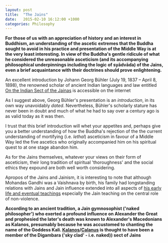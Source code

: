 ```yaml
---
layout: post
title:  "The Jains"
date:   2015-02-10 16:12:00 +1000
categories: Philosophy
---
```

**For those of us with an appreciation of history and an interest in Buddhism, an understanding of the ascetic extremes that the Buddha sought to avoid in his practice and presentation of the Middle Way is at the very least interesting. In view of the Buddha's gentle ridicule of what he considered the unreasonable asceticism (and its accompanying philosophical underpinnings including the logic of syādvāda) of the Jains, even a brief acquaintance with their doctrines should prove enlightening.**

An excellent introduction by Johann Georg Bühler (July 19, 1837 – April 8, 1898), the renowned scholar of ancient Indian languages and law entitled [On the Indian Sect of the Jainas][1] is accessible on the internet

As I suggest above, Georg Bühler's presentation is an *introduction*, in its own way unavoidably *dated*. Nevertheless, Bühler's scholarly stature has never been in doubt and much of what he had to say over a century ago is as valid today as it was then.

I trust that this brief introduction will whet your appetites and, perhaps give you a better understanding of how the Buddha's rejection of the the current understanding of mortifying (i.e. *lethal*) asceticism in favour of a Middle Way led the five ascetics who originally accompanied him on his spiritual quest to at one stage abandon him.

As for the Jains themselves, whatever your views on their form of asceticism, their long tradition of spiritual 'thoroughness' and the social ethics they expound are both well worth considering.

Apropos of the Jains and Jainism, it is interesting to note that although Mohandas Gandhi was a Vaishnava by birth, his family had longstanding relations with Jains and Jain influence extended into all aspects of [his early life and eventual teachings][2] especially the Jain teaching on the central role of non-violence.

**According to an ancient tradition, a Jain gymnosophist ('naked philosopher') who exerted a profound influence on Alexander the Great and prophesied the later's death was known to Alexander's Macedonians as Kalanos, presumably because he was accustomed to chanting the name of the Goddess Kali. [Kalanos][3]/[Calanus][4] is thought to have been a member of the Digambara ('sky clad' - i.e. naked)) sect of Jains**

[1]: http://www.gutenberg.org/ebooks/11897?msg=welcome_stranger "On the Indian Sect of the Jainas"
[2]: https://www.somacon.com/p118.php "Gandhi and Jainism"
[3]: https://en.wikipedia.org/wiki/Kalanos "Kalanos Wikipedia Page"
[4]: https://historicalleys.blogspot.com/2009/02/calanus-and-alexander.html "Calanus and Alexander"
